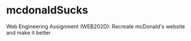 # mcdonaldSucks
Web Engineering Assignment (WEB202D): Recreate mcDonald's website and make it better 
